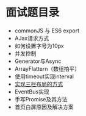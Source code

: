 # 面试题目录
- commonJS 与 ES6 export
- AJax请求方式
- 如何设置字号为10px
- 并发控制
- Generator与Async
- ArrayFlattern（数组拍平）
- 使用timeout实现interval
- [实现三栏布局的方式](https://zhuanlan.zhihu.com/p/25070186)
- EventBus实现
- 手写Promise及其方法
- 首页白屏原因及解决方案
